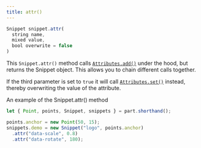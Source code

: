 ```yaml
---
title: attr()
---
```


```js
Snippet snippet.attr(
  string name, 
  mixed value, 
  bool overwrite = false
)
```

This `Snippet.attr()` method calls [`Attributes.add()`](./attributes#add) under the hood,
but returns the Snippet object.  This allows you to chain different calls together.

If the third parameter is set to `true` it will call [`Attributes.set()`](./attributes#set) instead,
thereby overwriting the value of the attribute.

<Example part="snippet_attr">
An example of the Snippet.attr() method
</Example>

```js
let { Point, points, Snippet, snippets } = part.shorthand();

points.anchor = new Point(50, 15);
snippets.demo = new Snippet("logo", points.anchor)
  .attr("data-scale", 0.8)
  .attr("data-rotate", 180);
```
